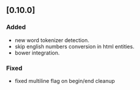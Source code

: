 ## [0.10.0]
### Added
- new word tokenizer detection.
- skip english numbers conversion in html entities.
- bower integration.

### Fixed
- fixed multiline flag on begin/end cleanup
